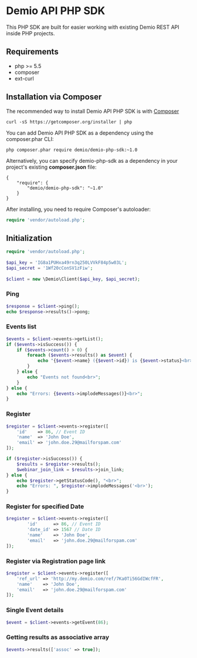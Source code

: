 # Demio API PHP SDK

This PHP SDK are built for easier working with existing Demio REST API inside PHP projects.

## Requirements

- php >= 5.5
- composer
- ext-curl

## Installation via Composer

The recommended way to install Demio API PHP SDK is with [Composer](http://getcomposer.org)

    curl -sS https://getcomposer.org/installer | php

You can add Demio API PHP SDK as a dependency using the composer.phar CLI:

    php composer.phar require demio/demio-php-sdk:~1.0

Alternatively, you can specify demio-php-sdk as a dependency in your project's existing **composer.json** file:

    {  
        "require": {  
            "demio/demio-php-sdk": "~1.0"  
        }  
    }  

After installing, you need to require Composer's autoloader:

```php
require 'vendor/autoload.php'; 
```

## Initialization

```php
require 'vendor/autoload.php';
    
$api_key = 'IG8a1PUHxa49rn3q250LVVkF84p5w03L';
$api_secret = '1Wf20cConSV1zFiw';
    
$client = new \Demio\Client($api_key, $api_secret);
```

### Ping

```php
$response = $client->ping();
echo $response->results()->pong;
```
    
### Events list

```php
$events = $client->events->getList();
if ($events->isSuccess()) {
    if ($events->count() > 0) {
        foreach ($events->results() as $event) {
            echo "{$event->name} ({$event->id}) is {$event->status}<br>";
        }
    } else {
        echo "Events not found<br>";
    }
} else {
    echo "Errors: {$events->implodeMessages()}<br>";
}
```
    
### Register

```php
$register = $client->events->register([
    'id'    => 86, // Event ID
    'name'  => 'John Doe',
    'email' => 'john.doe.29@mailforspam.com'
]);

if ($register->isSuccess()) {
    $results = $register->results();
    $webinar_join_link = $results->join_link;
} else {
    echo $register->getStatusCode(), "<br>";
    echo "Errors: ", $register->implodeMessages('<br>');
}
```
    
### Register for specified Date

```php
$register = $client->events->register([
        'id'      => 86, // Event ID
        'date_id' => 1567 // Date ID
        'name'    => 'John Doe',
        'email'   => 'john.doe.29@mailforspam.com'
]);
```
    
### Register via Registration page link

```php
$register = $client->events->register([
    'ref_url' => 'http://my.demio.com/ref/7Ka0Ti56GdIWcfFR',
    'name'    => 'John Doe',
    'email'   => 'john.doe.29@mailforspam.com'
]);
```
    
### Single Event details

```php
$event = $client->events->getEvent(86);
```
    
### Getting results as associative array
    
```php
$events->results(['assoc' => true]);
```